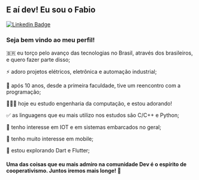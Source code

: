 ## E aí dev! Eu sou o Fabio
[![Linkedin Badge](https://img.shields.io/badge/-LinkedIn-blue?style=flat-square&logo=Linkedin&logoColor=white&link=https://www.linkedin.com/in/fabio-machado-b932a476/)](https://www.linkedin.com/in/fabio-machado-b932a476/)
### Seja bem vindo ao meu perfil!

🇧🇷 eu torço pelo avanço das tecnologias no Brasil, através dos brasileiros, e quero fazer parte disso;

⚡ adoro projetos elétricos, eletrônica e automação industrial;

🧡 após 10 anos, desde a primeira faculdade, tive um reencontro com a programação;

👨🏾‍💻 hoje eu estudo engenharia da computação, e estou adorando!

✅ as linguagens que eu mais utilizo nos estudos são C/C++ e Python;

📶 tenho interesse em IOT e em sistemas embarcados no geral;

📱 tenho muito interesse em mobile;

💎 estou explorando Dart e Flutter;

#### Uma das coisas que eu mais admiro na comunidade Dev é o espírito de cooperativismo. Juntos iremos mais longe! 🚀
